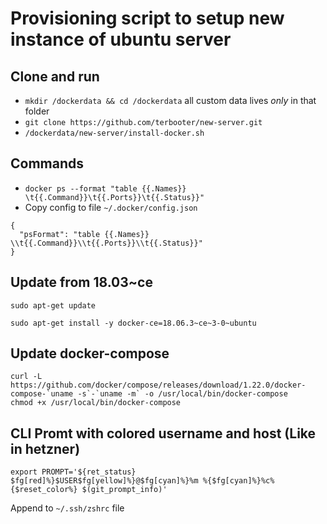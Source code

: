 # Provisioning script to setup new instance of ubuntu server
## Clone and run
* `mkdir /dockerdata && cd /dockerdata` all custom data lives *only* in that folder
* `git clone https://github.com/terbooter/new-server.git`
* `/dockerdata/new-server/install-docker.sh`

## Commands
* `docker ps --format "table {{.Names}}   \t{{.Command}}\t{{.Ports}}\t{{.Status}}"`
* Copy config to file `~/.docker/config.json`
```
{
  "psFormat": "table {{.Names}}   \\t{{.Command}}\\t{{.Ports}}\\t{{.Status}}"
}
```

## Update from 18.03~ce
```
sudo apt-get update

sudo apt-get install -y docker-ce=18.06.3~ce~3-0~ubuntu
```

## Update docker-compose 
```
curl -L https://github.com/docker/compose/releases/download/1.22.0/docker-compose-`uname -s`-`uname -m` -o /usr/local/bin/docker-compose
chmod +x /usr/local/bin/docker-compose
```

## CLI Promt with colored username and host (Like in hetzner)
```
export PROMPT='${ret_status} $fg[red]%}$USER$fg[yellow]%}@$fg[cyan]%}%m %{$fg[cyan]%}%c%{$reset_color%} $(git_prompt_info)'
```
Append to `~/.ssh/zshrc` file